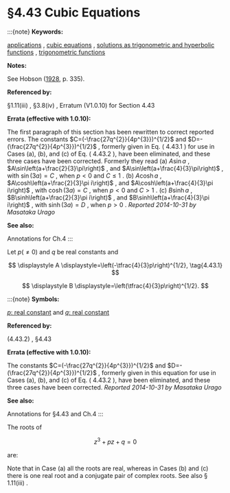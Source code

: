 # §4.43 Cubic Equations

:::{note}
**Keywords:**

[applications](http://dlmf.nist.gov/search/search?q=applications) , [cubic equations](http://dlmf.nist.gov/search/search?q=cubic%20equations) , [solutions as trigonometric and hyperbolic functions](http://dlmf.nist.gov/search/search?q=solutions%20as%20trigonometric%20and%20hyperbolic%20functions) , [trigonometric functions](http://dlmf.nist.gov/search/search?q=trigonometric%20functions)

**Notes:**

See Hobson ([1928](./bib/H.html#bib1091 "A Treatise on Plane and Advanced Trigonometry"), p. 335).

**Referenced by:**

§1.11(iii) , §3.8(iv) , Erratum (V1.0.10) for Section 4.43

**Errata (effective with 1.0.10):**

The first paragraph of this section has been rewritten to correct reported errors. The constants $C=(-\frac{27q^{2}}{4p^{3}})^{1/2}$ and $D=-(\frac{27q^{2}}{4p^{3}})^{1/2}$ , formerly given in Eq. ( 4.43.1 ) for use in Cases (a), (b), and (c) of Eq. ( 4.43.2 ), have been eliminated, and these three cases have been corrected. Formerly they read (a) $A\sin a$ , $A\sin\left(a+\frac{2}{3}\pi\right)$ , and $A\sin\left(a+\frac{4}{3}\pi\right)$ , with $\sin\left(3a\right)=C$ , when $p<0$ and $C\leq 1$ . (b) $A\cosh a$ , $A\cosh\left(a+\frac{2}{3}\pi i\right)$ , and $A\cosh\left(a+\frac{4}{3}\pi i\right)$ , with $\cosh\left(3a\right)=C$ , when $p<0$ and $C>1$ . (c) $B\sinh a$ , $B\sinh\left(a+\frac{2}{3}\pi i\right)$ , and $B\sinh\left(a+\frac{4}{3}\pi i\right)$ , with $\sinh\left(3a\right)=D$ , when $p>0$ . *Reported 2014-10-31 by Masataka Urago*

**See also:**

Annotations for Ch.4
:::

Let $p(\neq 0)$ and $q$ be real constants and

<a id="E1"></a>

<a id="Ex1"></a>
$$
\displaystyle A \displaystyle=\left(-\tfrac{4}{3}p\right)^{1/2}, \tag{4.43.1}
$$

<a id="Ex2"></a>
$$
\displaystyle B \displaystyle=\left(\tfrac{4}{3}p\right)^{1/2}.
$$

:::{note}
**Symbols:**

[$p$: real constant](./4.43.md "§4.43 Cubic Equations ‣ Applications ‣ Chapter 4 Elementary Functions") and [$q$: real constant](./4.43.md "§4.43 Cubic Equations ‣ Applications ‣ Chapter 4 Elementary Functions")

**Referenced by:**

(4.43.2) , §4.43

**Errata (effective with 1.0.10):**

The constants $C=(-\frac{27q^{2}}{4p^{3}})^{1/2}$ and $D=-(\frac{27q^{2}}{4p^{3}})^{1/2}$ , formerly given in this equation for use in Cases (a), (b), and (c) of Eq. ( 4.43.2 ), have been eliminated, and these three cases have been corrected. *Reported 2014-10-31 by Masataka Urago*

**See also:**

Annotations for §4.43 and Ch.4
:::

The roots of


<a id="E2"></a>
$$
z^{3}+pz+q=0 \tag{4.43.2}
$$

are:

Note that in Case (a) all the roots are real, whereas in Cases (b) and (c) there is one real root and a conjugate pair of complex roots. See also § 1.11(iii) .
